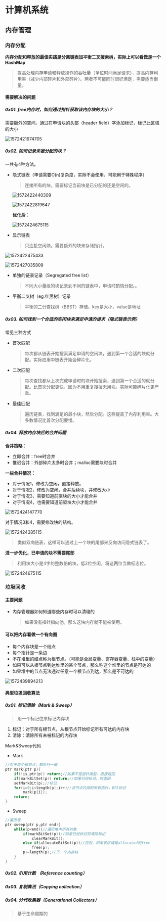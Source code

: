 # 计算机系统

## 内存管理

### 内存分配

**内存分配和释放的最佳实践是分离链表加平衡二叉搜索树，实际上可以看做是一个HashMap**

> 提高处理内存申请和释放操作的吞吐量（单位时间满足请求），提高内存利用率（减少内部碎片和外部碎片）。两者不可能同时很好满足，需要适当衡量。

#### 需要解决的问题

##### 0x01. free内存时，如何通过指针获取该内存块的大小？

需要额外的空间。通过在申请块的头部（header field）字添加标记，标记此区域的大小

![1572421974705](pics/1572421974705.png)

##### 0x02. 如何记录未被分配的块？

一共有4种方法。

- 隐式链表（申请需要O(n)复杂度，实际不会使用，可能用于特殊程序）

  > 连接所有的块。需要标记当前块是已分配的还是空闲的。

  ![1572422440309](pics/1572422440309.png)



  ![1572422819647](pics/1572422819647.png)





  **优化后：**



  ![1572424675115](pics/1572424675115.png)

- 显示链表

  > 只连接空闲块。需要额外的块来存储指针。

![1572422475433](pics/1572422475433.png)

![1572427035809](pics/1572427035809.png)

- 单独的链表记录（Segregated free list）

  > 不同大小量级的块记录到不同的链表中，申请时酌情分配。。

- 平衡二叉树（eg.红黑树）记录

  > 平衡的二分查找树（BBST）存储。key是大小，value是地址

##### 0x03. 如何找到一个合适的空闲块来满足申请的请求（隐式链表示例）

常见三种方式

- 首次匹配

  > 每次都从链表开始搜索满足申请的空闲块，遇到第一个合适的块就分配。实际应用中链表开始会碎片化。

- 二次匹配

  > 每次查找都从上次完成申请时的块开始搜索，遇到第一个合适的就分配。比首次分配更快，因为不用重复搜搜无用块。实际可能碎片化更严重。

- 最佳匹配

  > 遍历链表，找到满足的最小块，然后分配。这样提高了内存利用率。大多数情况比首次分配要慢。

##### 0x04.  释放内存块后的合并问题

**合并策略：**

- 立即合并：free时合并
- 推迟合并：外部碎片太多时合并；malloc需要块时合并

**一些合并情况：**

- 对于情况1，修改为空闲，直接释放。
- 对于情况2，修改为空闲，合并后续块，并修改大小
- 对于情况3，需要知道前驱块的大小才能合并
- 对于情况4，也需要知道前驱块大小才能合并

![1572424147770](pics/1572424147770.png)



对于情况3和4，需要修改块的结构。

![1572424385115](pics/1572424385115.png)

> 类似双向链表，这样可以通过上一个块的尾部来反向访问隐式链表了。



**进一步优化，已申请的块不需要尾部**

> 利用块大小是4字的整数倍的块，低2位空闲。将这两位当做标志位。

![1572424675115](pics/1572424675115.png)



### 垃圾回收

#### 主要问题

- 内存管理器如何知道哪些内存时可以清理的

  > 如果没有指针指向他，那么这块内存就不能被使用。



#### 可以把内存看做一个有向图

- 每个内存块是一个结点
- 每个指针是一条边
- 不在堆里的结点称为根节点。（可能是全局变量、寄存器变量、栈中的变量）
- 如果可以从根节点到达堆里的某个节点，那么称这个堆里的节点是可达的
- 如果堆中的节点无法通过任意一个根节点到达，那么是不可达的

![1572439894213](pics/1572439894213.png)



#### 典型垃圾回收算法



##### 0x01. 标记清除（Mark & Sweep）

> 用一个标记位来标记内存块

1. 标记：对于所有根节点，从根节点开始标记所有可达的内存块
2. 清除：清除所有未被标记的内存块

Mark&Sweep代码

- Mark

``` c
//对于每个根节点，都执行一遍
ptr mark(ptr p){
    if(!is_ptr(p)) return;//如果不是指针类型，直接返回
    if(markBitSet(p)) return;//如果已经标记，则返回
    setMarkBit(p);//标记
    for(i=0;i<length(p);i++)//该节点内部的所有指针，DFS标记
        mark(p[i]);
    return;
}
```

- Sweep

```c
//遍历堆
ptr sweep(ptr p,ptr end){
    while(p<end){//遍历堆中所有对象
        if(markBitSet(p))//如果已经标记则清除标记
            clearMarkBit();
        else if(allocateBitSet(p))//否则，如果该区域是allocated则free
            free(p);
        p+=length(p);//下一个内存块
    }
}
```



##### 0x02. 引用计数 （Reference counting）

##### 0x03. 复制算法（Copying collection）

##### 0x04. 分代收集器（Generational Collectors）

> 基于生命周期的




